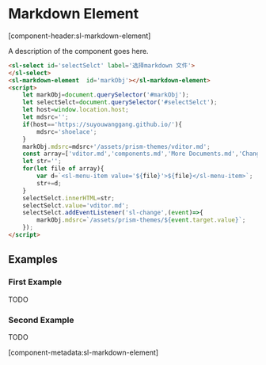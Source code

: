 # Markdown Element

[component-header:sl-markdown-element]

A description of the component goes here.


```html preview
<sl-select id='selectSelct' label='选择markdown 文件'>
</sl-select>
<sl-markdown-element  id='markObj'></sl-markdown-element>
<script>
    let markObj=document.querySelector('#markObj');
    let selectSelct=document.querySelector('#selectSelct');
    let host=window.location.host;
    let mdsrc='';
    if(host=='https://suyouwanggang.github.io/'){
        mdsrc='shoelace';
    }
    markObj.mdsrc=mdsrc+'/assets/prism-themes/vditor.md';
    const array=['vditor.md','components.md','More Documents.md','Change Log.md','Markdown Reference.md','README.md'];
    let str='';
    for(let file of array){
        var d=`<sl-menu-item value='${file}'>${file}</sl-menu-item>`;
        str+=d;
    }
    selectSelct.innerHTML=str;
    selectSelct.value='vditor.md';
    selectSelct.addEventListener('sl-change',(event)=>{
        markObj.mdsrc=`/assets/prism-themes/${event.target.value}`;
    });
</script>
```

## Examples

### First Example

TODO

### Second Example

TODO

[component-metadata:sl-markdown-element]
